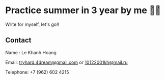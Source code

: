 # Practice summer in 3 year by me 🫡🫡

Write for myself, let's go!!


## Contact
Name : Le Khanh Hoang

Email: tryhard.4dream@gmail.com or 10122001kh@mail.ru

Telephone: +7 (962) 602 4215

